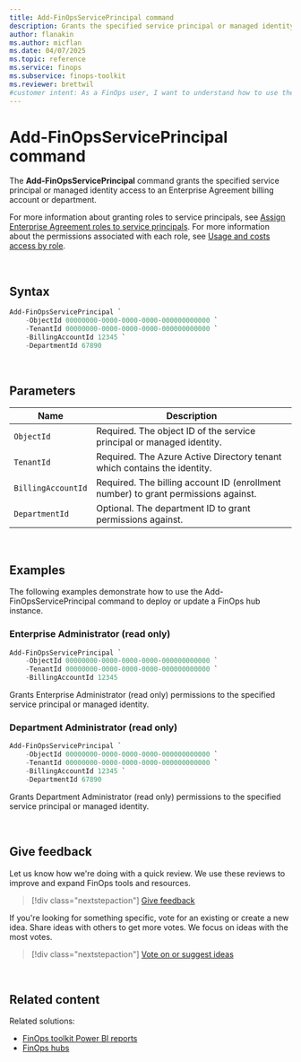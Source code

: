```yaml
---
title: Add-FinOpsServicePrincipal command
description: Grants the specified service principal or managed identity access to an Enterprise Agreement billing account or department.
author: flanakin
ms.author: micflan
ms.date: 04/07/2025
ms.topic: reference
ms.service: finops
ms.subservice: finops-toolkit
ms.reviewer: brettwil
#customer intent: As a FinOps user, I want to understand how to use the Add-FinOpsServicePrincipal command in the FinOpsToolkit module.
---
```


<!-- markdownlint-disable-next-line MD025 -->
# Add-FinOpsServicePrincipal command

The **Add-FinOpsServicePrincipal** command grants the specified service principal or managed identity access to an Enterprise Agreement billing account or department.  

For more information about granting roles to service principals, see [Assign Enterprise Agreement roles to service principals](https://learn.microsoft.com/en-us/azure/cost-management-billing/manage/assign-roles-azure-service-principals). For more information about the permissions associated with each role, see [Usage and costs access by role](https://learn.microsoft.com/en-us/azure/cost-management-billing/manage/understand-ea-roles#usage-and-costs-access-by-role).

<br>

## Syntax

```powershell
Add-FinOpsServicePrincipal `
    -ObjectId 00000000-0000-0000-0000-000000000000 `
    -TenantId 00000000-0000-0000-0000-000000000000 `
    -BillingAccountId 12345 `
    -DepartmentId 67890
```

<br>

## Parameters

| Name             | Description                                                                                                                                                                         |
| ---------------- | ----------------------------------------------------------------------------------------------------------------------------------------------------------------------------------- |
| `ObjectId`          | Required. The object ID of the service principal or managed identity.                                                                                                                                          |
| `TenantId` | Required. The Azure Active Directory tenant which contains the identity.                                                                                             |
| `BillingAccountId`      | Required. The billing account ID (enrollment number) to grant permissions against.                                                                                                                            |
| `DepartmentId`       | Optional. The department ID to grant permissions against.                                                                                                            |

<br>

## Examples

The following examples demonstrate how to use the Add-FinOpsServicePrincipal command to deploy or update a FinOps hub instance.

### Enterprise Administrator (read only)

```powershell
Add-FinOpsServicePrincipal `
    -ObjectId 00000000-0000-0000-0000-000000000000 `
    -TenantId 00000000-0000-0000-0000-000000000000 `
    -BillingAccountId 12345 
```

Grants Enterprise Administrator (read only) permissions to the specified service principal or managed identity.

### Department Administrator (read only)

```powershell
Add-FinOpsServicePrincipal `
    -ObjectId 00000000-0000-0000-0000-000000000000 `
    -TenantId 00000000-0000-0000-0000-000000000000 `
    -BillingAccountId 12345 `
    -DepartmentId 67890
```

Grants Department Administrator (read only) permissions to the specified service principal or managed identity.

<br>

## Give feedback

Let us know how we're doing with a quick review. We use these reviews to improve and expand FinOps tools and resources.

> [!div class="nextstepaction"]
> [Give feedback](https://portal.azure.com/#view/HubsExtension/InProductFeedbackBlade/extensionName/FinOpsToolkit/cesQuestion/How%20easy%20or%20hard%20is%20it%20to%20use%20the%20FinOps%20toolkit%20PowerShell%20module%3F/cvaQuestion/How%20valuable%20are%20the%20FinOps%20toolkit%20PowerShell%20module%3F/surveyId/FTK0.9/bladeName/PowerShell/featureName/Hubs.DeployHub)

If you're looking for something specific, vote for an existing or create a new idea. Share ideas with others to get more votes. We focus on ideas with the most votes.

> [!div class="nextstepaction"]
> [Vote on or suggest ideas](https://github.com/microsoft/finops-toolkit/issues?q=is%3Aissue%20is%3Aopen%20label%3A%22Tool%3A%20PowerShell%22%20sort%3A"reactions-%2B1-desc")

<br>

## Related content

Related solutions:

- [FinOps toolkit Power BI reports](../../power-bi/reports.md)
- [FinOps hubs](../../hubs/finops-hubs-overview.md)

<br>
